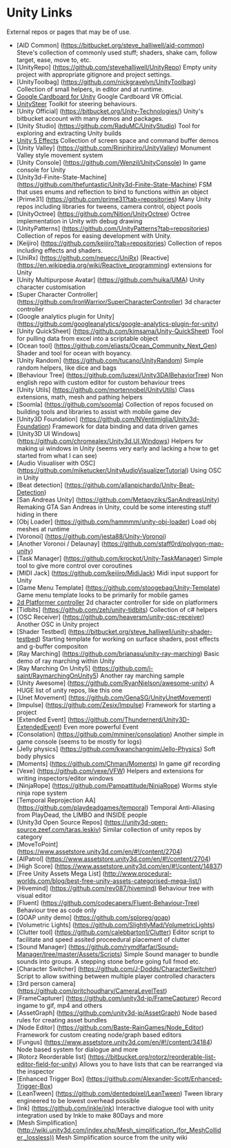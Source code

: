 # Unity Links
External repos or pages that may be of use.
- [AID Common] (https://bitbucket.org/steve_halliwell/aid-common) Steve's collection of commonly used stuff; shaders, shake cam, follow target, ease, move to, etc.
- [UnityRepo] (https://github.com/stevehalliwell/UnityRepo) Empty unity project with appropriate gitignore and project settings.
- [UnityToolbag] (https://github.com/nickgravelyn/UnityToolbag) Collection of small helpers, in editor and at runtime.
- [Google Cardboard for Unity](https://github.com/googlesamples/cardboard-unity) Google Cardboard VR Official.
- [UnitySteer](https://github.com/ricardojmendez/UnitySteer) Toolkit for steering behaviours.
- [Unity Official] (https://bitbucket.org/Unity-Technologies/) Unity's bitbucket account with many demos and packages.
- [Unity Studio] (https://github.com/RaduMC/UnityStudio) Tool for exploring and extracting Unity builds
- [Unity 5 Effects](https://github.com/i-saint/Unity5Effects) Collection of screen space and command buffer demos
- [Unity Valley] (https://github.com/Rinirihiriro/UnityValley) Monument Valley style movement system
- [Unity Console] (https://github.com/Wenzil/UnityConsole) In game console for Unity
- [Unity3d-Finite-State-Machine] (https://github.com/thefuntastic/Unity3d-Finite-State-Machine) FSM that uses enums and reflection to bind to functions within an object
- [Prime31] (https://github.com/prime31?tab=repositories) Many Unity repos including libraries for tweens, camera control, object pools
- [UnityOctree] (https://github.com/Nition/UnityOctree) Octree implementation in Unity with debug drawing
- [UnityPatterns] (https://github.com/UnityPatterns?tab=repositories) Collection of repos for easing development with Unity.
- [Keijiro] (https://github.com/keijiro?tab=repositories) Collection of repos including effects and shaders.
- [UniRx] (https://github.com/neuecc/UniRx) [Reactive] (https://en.wikipedia.org/wiki/Reactive_programming) extensions for Unity
- [Unity Multipurpose Avatar] (https://github.com/huika/UMA) Unity character customisation
- [Super Character Controller] (https://github.com/IronWarrior/SuperCharacterController) 3d character controller
- [Google analytics plugin for Unity] (https://github.com/googleanalytics/google-analytics-plugin-for-unity)
- [Unity QuickSheet] (https://github.com/kimsama/Unity-QuickSheet) Tool for pulling data from excel into a scriptable object
- [Ocean tool] (https://github.com/eliasts/Ocean_Community_Next_Gen) Shader and tool for ocean with boyancy.
- [Unity Random] (https://github.com/tucano/UnityRandom) Simple random helpers, like dice and bags
- [Behaviour Tree] (https://github.com/luzexi/Unity3DAIBehaviorTree) Non english repo with custom editor for custom behaviour trees
- [Unity Utils] (https://github.com/mortennobel/UnityUtils) Class extensions, math, mesh and pathing helpers
- [Soomla] (https://github.com/soomla) Collection of repos focused on building tools and libraries to assist with mobile game dev
- [Unity3D Foundation] (https://github.com/NVentimiglia/Unity3d-Foundation) Framework for data binding and data driven games
- [Unity3D UI Windows] (https://github.com/chromealex/Unity3d.UI.Windows) Helpers for making ui windows in Unity (seems very early and lacking a how to get started from what I can see)
- [Audio Visualiser with OSC] (https://github.com/miketucker/UnityAudioVisualizerTutorial) Using OSC in Unity
- [Beat detection] (https://github.com/allanpichardo/Unity-Beat-Detection)
- [San Andreas Unity] (https://github.com/Metapyziks/SanAndreasUnity) Remaking GTA San Andreas in Unity, could be some interesting stuff hiding in there
- [Obj Loader] (https://github.com/hammmm/unity-obj-loader) Load obj meshes at runtime
- [Voronoi] (https://github.com/jesta88/Unity-Voronoi) 
- [Another Voronoi / Delaunay] (https://github.com/staff0rd/polygon-map-unity) 
- [Task Manager] (https://github.com/krockot/Unity-TaskManager) Simple tool to give more control over coroutines
- [MIDI Jack] (https://github.com/keijiro/MidiJack) Midi input support for Unity
- [Game Menu Template] (https://github.com/stoogebag/Unity-Template) Game menu template looks to be primarily for mobile games
- [2d Platformer controller](https://github.com/cjddmut/Unity-2D-Platformer-Controller) 2d character controller for side on platformers
- [Tidbits] (https://github.com/zeh/unity-tidbits) Collection of c# helpers
- [OSC Receiver] (https://github.com/heaversm/unity-osc-receiver) Another OSC in Unity project
- [Shader Testbed] (https://bitbucket.org/steve_halliwell/unity-shader-testbed) Starting template for working on surface shaders, post effects and g-buffer compositon
- [Ray Marching] (https://github.com/brianasu/unity-ray-marching) Basic demo of ray marching within Unity
- [Ray Marching On Unity5] (https://github.com/i-saint/RaymarchingOnUnity5) Another ray marching sample
- [Unity Awesome] (https://github.com/RyanNielson/awesome-unity) A HUGE list of unity repos, like this one
- [Unet Movement] (https://github.com/GenaSG/UnityUnetMovement)
- [Impulse] (https://github.com/Zesix/Impulse) Framework for starting a project
- [Extended Event] (https://github.com/Thundernerd/Unity3D-ExtendedEvent) Even more powerful Event
- [Consolation] (https://github.com/mminer/consolation) Another simple in game console (seems to be mostly for logs)
- [Jelly physics] (https://github.com/kwanchangnim/Jello-Physics) Soft body physics
- [Moments] (https://github.com/Chman/Moments) In game gif recording
- [Vexe] (https://github.com/vexe/VFW) Helpers and extensions for writing inspectors/editor windows
- [NinjaRope] (https://github.com/Pampattitude/NinjaRope) Worms style ninja rope system
- [Temporal Reprojection AA] (https://github.com/playdeadgames/temporal) Temporal Anti-Aliasing from PlayDead, the LIMBO and INSIDE people
- [Unity3d Open Source Repos] (https://unity3d-open-source.zeef.com/taras.leskiv) Similar collection of unity repos by category
- [MoveToPoint] (https://www.assetstore.unity3d.com/en/#!/content/2704)
- [AIPatrol] (https://www.assetstore.unity3d.com/en/#!/content/2704)
- [High Score] (https://www.assetstore.unity3d.com/en/#!/content/14837)
- [Free Unity Assets Mega List] (http://www.procedural-worlds.com/blog/best-free-unity-assets-categorised-mega-list/)
- [Hivemind] (https://github.com/rev087/hivemind) Behaviour tree with visual editor
- [Fluent] (https://github.com/codecapers/Fluent-Behaviour-Tree) Behaviour tree as code only
- [GOAP unity demo] (https://github.com/sploreg/goap)
- [Volumetric Lights] (https://github.com/SlightlyMad/VolumetricLights)
- [Clutter tool] (https://github.com/calebbarton1/Clutter) Editor script to facilitate and speed assited proceedural placement of clutter
- [Sound Manager] (https://github.com/rymdfarfar/Sound-Manager/tree/master/Assets/Scripts) Simple Sound manager to bundle sounds into groups. A stepping stone before going full fmod etc.
- [Character Switcher] (https://github.com/J-Dodds/CharacterSwitcher) Script to allow swithing between multiple player controlled characters
- [3rd person camera] (https://github.com/pritchoudhary/CameraLevelTest) 
- [FrameCapturer] (https://github.com/unity3d-jp/FrameCapturer) Record ingame to gif, mp4 and others
- [AssetGraph] (https://github.com/unity3d-jp/AssetGraph) Node based rules for creating asset bundles
- [Node Editor] (https://github.com/Baste-RainGames/Node_Editor) Framework for custom creating node/graph based editors
- [Fungus] (https://www.assetstore.unity3d.com/en/#!/content/34184) Node based system for dialogue and more
- [Rotorz Reorderable list] (https://bitbucket.org/rotorz/reorderable-list-editor-field-for-unity) Allows you to have lists that can be rearranged via the inspector
- [Enhanced Trigger Box] (https://github.com/Alexander-Scott/Enhanced-Trigger-Box)
- [LeanTween] (https://github.com/dentedpixel/LeanTween) Tween library engineered to be lowest overhead possible
- [Ink] (https://github.com/inkle/ink) Interactive dialogue tool with unity integration used by Inkle to make 80Days and more
- [Mesh Simplification] (http://wiki.unity3d.com/index.php/Mesh_simplification_(for_MeshCollider,_lossless)) Mesh Simplification source from the unity wiki
